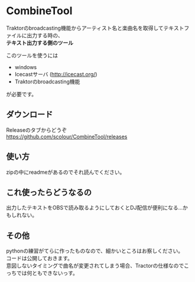 # CombineTool
Traktorのbroadcasting機能からアーティスト名と楽曲名を取得してテキストファイルに出力する時の、  
**テキスト出力する側のツール**

このツールを使うには

- windows
- Icecastサーバ (http://icecast.org/)
- Traktorのbroadcasting機能

が必要です。

## ダウンロード
Releaseのタブからどうぞ  
https://github.com/scolour/CombineTool/releases  

## 使い方
zipの中にreadmeがあるのでそれ読んでください。

## これ使ったらどうなるの
出力したテキストをOBSで読み取るようにしておくとDJ配信が便利になる…かもしれない。

## その他
pythonの練習がてらに作ったものなので、細かいところはお察しください。  
コードは公開しておきます。  
意図しないタイミングで曲名が変更されてしまう場合、Tractorの仕様なのでこっちでは何ともできないっす。
